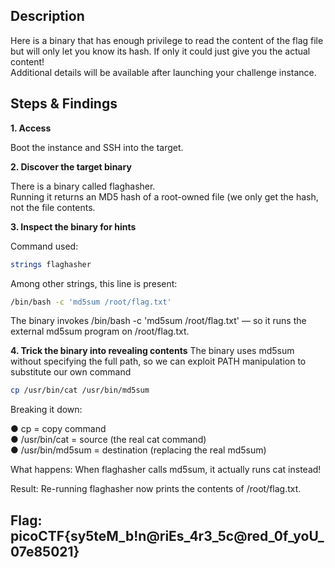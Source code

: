 ## Description
Here is a binary that has enough privilege to read the content of the flag file but will only let you know its hash. If only it could just give you the actual content!\
Additional details will be available after launching your challenge instance.

## Steps & Findings
**1. Access**

Boot the instance and SSH into the target.

**2. Discover the target binary**

There is a binary called flaghasher.\
Running it returns an MD5 hash of a root-owned file (we only get the hash, not the file contents.

**3. Inspect the binary for hints**

Command used:
```bash
strings flaghasher
```
Among other strings, this line is present:
```bash
/bin/bash -c 'md5sum /root/flag.txt'
```
The binary invokes /bin/bash -c 'md5sum /root/flag.txt' — so it runs the external md5sum program on /root/flag.txt.

**4. Trick the binary into revealing contents**
The binary uses md5sum without specifying the full path, so we can exploit PATH manipulation to substitute our own command
```bash
cp /usr/bin/cat /usr/bin/md5sum
```
Breaking it down:

● cp = copy command\
● /usr/bin/cat = source (the real cat command)\
● /usr/bin/md5sum = destination (replacing the real md5sum)

What happens: When flaghasher calls md5sum, it actually runs cat instead!

Result: Re-running flaghasher now prints the contents of /root/flag.txt.

## Flag: picoCTF{sy5teM_b!n@riEs_4r3_5c@red_0f_yoU_07e85021}
